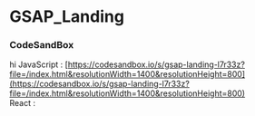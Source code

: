 # GSAP_Landing

### CodeSandBox

hi
JavaScript : [https://codesandbox.io/s/gsap-landing-l7r33z?file=/index.html&resolutionWidth=1400&resolutionHeight=800](https://codesandbox.io/s/gsap-landing-l7r33z?file=/index.html&resolutionWidth=1400&resolutionHeight=800) \
React : []()
